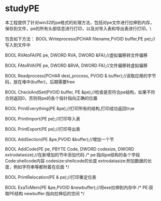 # studyPE

本工程提供了针对win32的pe格式的处理方法，包括对pe文件进行拉伸到内存，保存到文件，pe的所有头部信息进行打印，以及对导入表和导出表进行打印。\



包含如下方法：
BOOL Writeprocess(PCHAR filename,PVOID buffer,PE pe);//写入到文件中

BOOL RVAtoFA(PE pe, DWORD RVA, DWORD &FA);//虚拟偏移转文件偏移

BOOL FAtoRVA(PE pe, DWORD &RVA, DWORD FA);//文件偏移转虚拟偏移

BOOL Readprocess(PCHAR dest_process, PVOID & buffer);//读取应用的字节码，放在堆中(buffer)，后期需要free

BOOL CheckAndSet(PVOID buffer, PE &pe);//检查是否符合pe结构，如果不符合则返回0，否则将pe的各个指针指向正确的位置

BOOL PrintEverything(PE &pe);//打印所有的结构,打印成功返回true

BOOL PrintImport(PE pe);//打印导入表

BOOL PrintExport(PE pe);//打印导出表

BOOL AddSection(PE &pe,PVOID &buffer);//增加一个节

BOOL  AddCode(PE pe, PBYTE Code, DWORD codesize, DWORD extrodatasize);//在新增加的节中添加代码
/*
pe:指向pe结构的各个字段
Code:shellcode内容
codesize:shellcode的长度
extrodatasize:附加数据的长度，例如字符串等都附着在后面
*/

BOOL PrintRelocation(PE & pe);//打印重定位表


BOOL ExaToMem(PE &pe,PVOID &newbuffer);//将exe拉伸到内存中
/*
PE:获取PE结构
newbuffer:指向拉伸后的空间
*/
